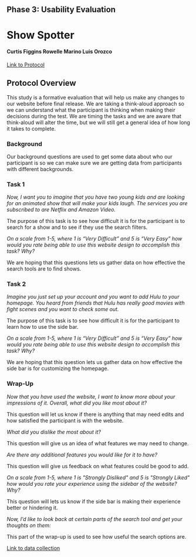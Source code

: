 ## Phase 3: Usability Evaluation

# Show Spotter

#### Curtis Figgins   Rowelle Marino   Luis Orozco

[Link to Protocol](ShowSpotterUsabilityTest.pdf)
## Protocol Overview

This study is a formative evaluation that will help us make any changes to our website before final release. We are taking a think-aloud approach so we can understand
what the participant is thinking when making their decisions during the test. We are timing the tasks and we are aware that think-aloud will alter the time, but we will still
get a general idea of how long it takes to complete. 

### Background
Our background questions are used to get some data about who our participant is so we can make sure we are getting data from participants with different backgrounds. 

### Task 1
*Now, I want you to imagine that you have two young kids and are looking for an animated show that will make your kids laugh. The services you are subscribed to are Netflix and Amazon Video.*

The purpose of this task is to see how difficult it is for the participant is to search for a show and to see if they use the search filters. 

*On a scale from 1-5, where 1 is “Very Difficult” and 5 is “Very Easy” how  would you rate being able to use this website design to accomplish this task? Why?*

We are hoping that this questions lets us gather data on how effective the search tools are to find shows. 

### Task 2
*Imagine you just set up your account and you want to add Hulu to your homepage. You heard from friends that Hulu has really good movies with fight scenes and you want to check some out.*

The purpose of this task is to see how difficult it is for the participant to learn how to use the side bar. 

*On a scale from 1-5, where 1 is “Very Difficult” and 5 is “Very Easy” how  would you rate being able to use this website design to accomplish this task? Why?*

We are hoping that this question lets us gather data on how effective the side bar is for customizing the homepage.

### Wrap-Up
*Now that you have used the website, I want to know more about your impressions of it. Overall, what did you like most about it?*

This question will let us know if there is anything that may need edits and how satisfied the participant is with the website.  

*What did you dislike the most about it?*

This question will give us an idea of what features we may need to change.

*Are there any additional features you would like for it to have?*

This question will give us feedback on what features could be good to add. 

*On a scale from 1-5, where 1 is "Strongly Disliked" and 5 is "Strongly Liked" how  would you rate your experience using the sidebar of the website?  Why?*

This question will lets us know if the side bar is making their experience better or hindering it.

*Now, I’d like to look back at certain parts of the search tool and get your thoughts on them:*

This part of the wrap-up is used to see how useful the search options are.




[Link to data collection](https://docs.google.com/spreadsheets/d/1NPHlq8AJrkLPIaopTqCFFZ1rRABsQXSCm-ZBkLn3VnE/edit?usp=sharing)
